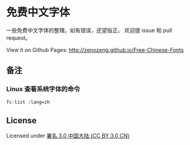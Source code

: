 # 免费中文字体

一些免费中文字体的整理。如有错误，还望指正。
欢迎提 issue 和 pull request。

View it on Github Pages: http://zenozeng.github.io/Free-Chinese-Fonts

## 备注

### Linux 查看系统字体的命令

```
fc-list :lang=zh
```

## License

Licensed under [署名 3.0 中国大陆 (CC BY 3.0 CN)](http://creativecommons.org/licenses/by/3.0/cn/)
